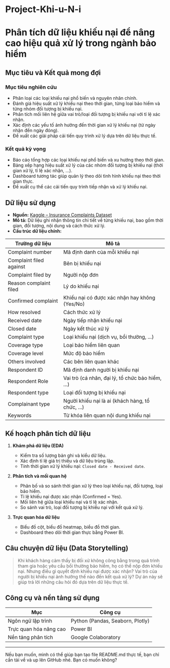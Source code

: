 # Project-Khi-u-N-i
# Phân tích dữ liệu khiếu nại để nâng cao hiệu quả xử lý trong ngành bảo hiểm

## Mục tiêu và Kết quả mong đợi

### Mục tiêu nghiên cứu
- Phân loại các loại khiếu nại phổ biến và nguyên nhân chính.
- Đánh giá hiệu suất xử lý khiếu nại theo thời gian, từng loại bảo hiểm và từng nhóm đối tượng bị khiếu nại.
- Phân tích mối liên hệ giữa vai trò/loại đối tượng bị khiếu nại với tỉ lệ xác nhận.
- Xác định các yếu tố ảnh hưởng đến thời gian xử lý khiếu nại (từ ngày nhận đến ngày đóng).
- Đề xuất các giải pháp cải tiến quy trình xử lý dựa trên dữ liệu thực tế.

### Kết quả kỳ vọng
- Báo cáo tổng hợp các loại khiếu nại phổ biến và xu hướng theo thời gian.
- Bảng xếp hạng hiệu suất xử lý của các nhóm đối tượng bị khiếu nại (thời gian xử lý, tỉ lệ xác nhận, ...).
- Dashboard tương tác giúp quản lý theo dõi tình hình khiếu nại theo thời gian thực.
- Đề xuất cụ thể các cải tiến quy trình tiếp nhận và xử lý khiếu nại.

## Dữ liệu sử dụng

- **Nguồn:** [Kaggle – Insurance Complaints Dataset](https://www.kaggle.com/datasets/sonawanelalitsunil/insurance-complaints)
- **Mô tả:** Dữ liệu ghi nhận thông tin chi tiết về từng khiếu nại, bao gồm thời gian, đối tượng, nội dung và cách thức xử lý.
- **Cấu trúc dữ liệu chính:**

| Trường dữ liệu          | Mô tả                                   |
|------------------------|-----------------------------------------|
| Complaint number       | Mã định danh của mỗi khiếu nại           |
| Complaint filed against| Bên bị khiếu nại                        |
| Complaint filed by     | Người nộp đơn                           |
| Reason complaint filed | Lý do khiếu nại                        |
| Confirmed complaint    | Khiếu nại có được xác nhận hay không (Yes/No) |
| How resolved           | Cách thức xử lý                        |
| Received date          | Ngày tiếp nhận khiếu nại                |
| Closed date            | Ngày kết thúc xử lý                     |
| Complaint type         | Loại khiếu nại (dịch vụ, bồi thường, ...)|
| Coverage type          | Loại bảo hiểm liên quan                 |
| Coverage level         | Mức độ bảo hiểm                        |
| Others involved        | Các bên liên quan khác                   |
| Respondent ID          | Mã định danh người bị khiếu nại          |
| Respondent Role        | Vai trò (cá nhân, đại lý, tổ chức bảo hiểm, ...)|
| Respondent type        | Loại đối tượng bị khiếu nại              |
| Complainant type       | Người khiếu nại là ai (khách hàng, tổ chức, ...)|
| Keywords               | Từ khóa liên quan nội dung khiếu nại    |

## Kế hoạch phân tích dữ liệu

1. **Khám phá dữ liệu (EDA)**
    - Kiểm tra số lượng bản ghi và kiểu dữ liệu.
    - Xác định tỉ lệ giá trị thiếu và dữ liệu trùng lặp.
    - Tính thời gian xử lý khiếu nại: `Closed date - Received date`.

2. **Phân tích và mối quan hệ**
    - Phân bố và so sánh thời gian xử lý theo loại khiếu nại, đối tượng, loại bảo hiểm.
    - Tỉ lệ khiếu nại được xác nhận (Confirmed = Yes).
    - Mối liên hệ giữa loại khiếu nại và tỉ lệ xác nhận.
    - So sánh vai trò, loại đối tượng bị khiếu nại với kết quả xử lý.

3. **Trực quan hóa dữ liệu**
    - Biểu đồ cột, biểu đồ heatmap, biểu đồ thời gian.
    - Dashboard theo dõi thời gian thực bằng Power BI.

## Câu chuyện dữ liệu (Data Storytelling)

> Khi khách hàng cảm thấy bị đối xử không công bằng trong quá trình tham gia hoặc yêu cầu bồi thường bảo hiểm, họ có thể nộp đơn khiếu nại. Nhưng điều gì quyết định khiếu nại được xác nhận? Vai trò của người bị khiếu nại ảnh hưởng thế nào đến kết quả xử lý? Dự án này sẽ giúp trả lời những câu hỏi đó dựa trên dữ liệu thực tế.

## Công cụ và nền tảng sử dụng

| Mục                  | Công cụ                              |
|----------------------|------------------------------------|
| Ngôn ngữ lập trình    | Python (Pandas, Seaborn, Plotly)   |
| Trực quan hóa nâng cao| Power BI                           |
| Nền tảng phân tích    | Google Colaboratory                |

---

Nếu bạn muốn, mình có thể giúp bạn tạo file README.md thực tế, bạn chỉ cần tải về và up lên GitHub nhé. Bạn có muốn không?
